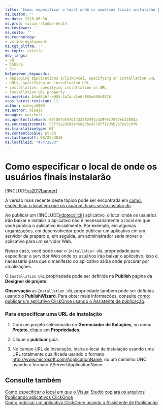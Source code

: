```yaml
---
title: 'Como: especificar o local onde os usuários finais instalarão | Microsoft Docs'
ms.custom: ''
ms.date: 2018-06-30
ms.prod: visual-studio-dev14
ms.reviewer: ''
ms.suite: ''
ms.technology:
- vs-ide-deployment
ms.tgt_pltfrm: ''
ms.topic: article
dev_langs:
- VB
- CSharp
- C++
helpviewer_keywords:
- deploying applications [ClickOnce], specifying an installation URL
- URLs, specifying an installation URL
- installation, specifying installation an URL
- Installation URL property
ms.assetid: 04a804bf-ed55-4a7a-a1e6-f63ed99c0276
caps.latest.revision: 11
author: mikejo5000
ms.author: mikejo
manager: wpickett
ms.openlocfilehash: 68f50fe847d1432292491cd2970c7897eb1388da
ms.sourcegitcommit: 55f7ce2d5d2e458e35c45787f1935b237ee5c9f8
ms.translationtype: MT
ms.contentlocale: pt-BR
ms.lasthandoff: 08/22/2018
ms.locfileid: "47472933"
---
```

# <a name="how-to-specify-the-location-where-end-users-will-install-from"></a>Como especificar o local de onde os usuários finais instalarão
[!INCLUDE[vs2017banner](../includes/vs2017banner.md)]

A versão mais recente deste tópico pode ser encontrada em [como: especificar o local em que os usuários finais serão instalar do](https://docs.microsoft.com/visualstudio/deployment/how-to-specify-the-location-where-end-users-will-install-from).  
  
Ao publicar um [!INCLUDE[ndptecclick](../includes/ndptecclick-md.md)] aplicativo, o local onde os usuários irão baixar e instalar o aplicativo não é necessariamente o local em que você publica o aplicativo inicialmente. Por exemplo, em algumas organizações, um desenvolvedor pode publicar um aplicativo em um servidor de preparo e, em seguida, um administrador seria mover o aplicativo para um servidor Web.  
  
 Nesse caso, você pode usar o `Installation URL` propriedade para especificar o servidor Web onde os usuários irão baixar o aplicativo. Isso é necessário para que o manifesto do aplicativo saiba onde procurar por atualizações.  
  
 O `Installation URL` propriedade pode ser definida na **Publish** página da **Designer de projeto**.  
  
 **Observação** as `Installation URL` propriedade também pode ser definida usando o **PublishWizard**. Para obter mais informações, consulte [como: publicar um aplicativo ClickOnce usando o Assistente de publicação](../deployment/how-to-publish-a-clickonce-application-using-the-publish-wizard.md).  
  
### <a name="to-specify-an-installation-url"></a>Para especificar uma URL de instalação  
  
1.  Com um projeto selecionado no **Gerenciador de Soluções**, no menu **Projeto**, clique em **Propriedades**.  
  
2.  Clique o **publicar** guia.  
  
3.  No campo URL de instalação, insira o local de instalação usando uma URL totalmente qualificada usando o formato http://www.microsoft.com/ApplicationName, ou um caminho UNC usando o formato \\\Server\ApplicationName.  
  
## <a name="see-also"></a>Consulte também  
 [Como especificar o local em que o Visual Studio copiará os arquivos](../deployment/how-to-specify-where-visual-studio-copies-the-files.md)   
 [Publicando aplicativos ClickOnce](../deployment/publishing-clickonce-applications.md)   
 [Como publicar um aplicativo ClickOnce usando o Assistente de Publicação](../deployment/how-to-publish-a-clickonce-application-using-the-publish-wizard.md)




